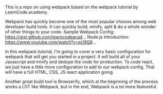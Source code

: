 




This is a repo on using webpack based on the webpack tutorial by LearnCode.academy. 



Webpack has quickly become one of the most popular choices among web developer build tools. It can quickly build, minify, split & do a whole wonder of other things to your code.
Sample Webpack Config: https://gist.github.com/learncodeacad...
Node.js Introduction: https://www.youtube.com/watch?v=pU9Q6...

In this webpack tutorial, I'm going to cover a very basic configuration for webpack that will get you started in a project. It will build all of your Javascript and minify and dedupe the code for production. To code react, we just have a little more configuration to add to our webpack config. That will have a full HTML, CSS, JS react application going.

Another great build tool is Browserify, which at the beginning of the process works a LOT like Webpack, but in the end, Webpack is a lot more featureful.
